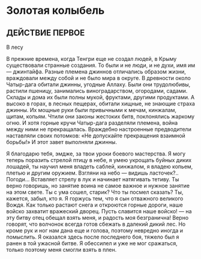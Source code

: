 # Золотая колыбель

## ДЕЙСТВИЕ ПЕРВОЕ

В лесу

В прежние времена, когда Тенгри еще не создал людей, 
в Крыму существовали странные создания.
То были и не люди, и не духи,
имя им — джинтайфа.
Разные племена джиннов отличались образом жизни, 
враждовали между собой и не было мира в округе.
В древности около Чатыр-дага 
обитали джинны, угодные Аллаху.
Были они трудолюбивы, растили пшеницу, 
занимались виноградарством, огородами, садами. 
Склады и дома их были полны 
мукой, фруктами, другими продуктами.
А высоко в горах, в лесных пещерах, 
обитали хищные, не знающие страха джинны.
Их мощные руки были привычными 
к мечам, кинжалам, щитам, копьям.
Чтили они законы жестоких битв, 
поклонялись жаркому огню.
И хотя горные кручи Чатыр-дага разделяли племена, 
война между ними не прекращалась.
Враждебно настроенные предводители
наставляли своих потомков:
«Не допускайте прекращения взаимной борьбы!»
И этот завет выполняли джинны.

Я благодарю тебя, эмдже, 
за твои уроки боевого мастерства.
Я могу теперь поразить стрелой птицу в небе,
я умею укрощать буйных диких лошадей, 
ты научил меня владеть саблей, кинжалом, 
я владею копьем, плетью и другим оружием.
Взгляни на небо — видишь ласточек?.. Погоди... 
Вставляет стрелу в лук и начинает натягивать тетиву.
Ты верно говоришь, но занятие воина
не самое важное и нужное занятие на этом свете.
Ты с ума сошел, старик? Что ты посмел сказать?
Ты, кажется, забыл, кто я.
Я горжусь тем, что я сын 
отважного великого Вождя.
Как только растают снега и откроются горные дороги,
наше войско захватит вражеский дворец.
Пусть славится наше войско! — на эту битву 
отец обещал взять меня, и радость моя безгранична!
Верно говорят, что волчонок
всегда готов сбежать в далекий дикий лес.
Но кроме рук и ног нам дана еще и голова,
поэтому невредно иногда и помыслить.
Я оказался здесь после последнего боя,
тяжело был я ранен в той ужасной битве.
Я обессилел и уже не мог сражаться, 
только поэтому меня смогли взять в плен.
